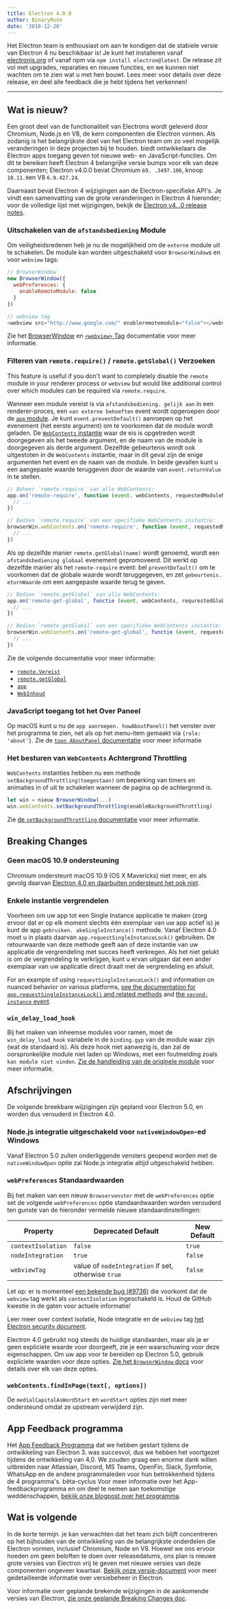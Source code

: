 ```yaml
---
title: Electron 4.0.0
author: BinaryMuse
date: '2018-12-20'
---
```


Het Electron team is enthousiast om aan te kondigen dat de stabiele versie van Electron 4 nu beschikbaar is! Je kunt het installeren vanaf [electronjs.org](https://electronjs.org/) of vanaf npm via `npm install electron@latest`. De release zit vol met upgrades, reparaties en nieuwe functies, en we kunnen niet wachten om te zien wat u met hen bouwt. Lees meer voor details over deze release, en deel alle feedback die je hebt tijdens het verkennen!

---

## Wat is nieuw?

Een groot deel van de functionaliteit van Electrons wordt geleverd door Chromium, Node.js en V8, de kern componenten die Electron vormen. Als zodanig is het belangrijkste doel van het Electron team om zo veel mogelijk veranderingen in deze projecten bij te houden. biedt ontwikkelaars die Electron apps toegang geven tot nieuwe web- en JavaScript-functies. Om dit te bereiken heeft Electron 4 belangrijke versie bumps voor elk van deze componenten; Electron v4.0.0 bevat Chromium `69. .3497.106`, knoop `10.11.0`en V8 `6.9.427.24`.

Daarnaast bevat Electron 4 wijzigingen aan de Electron-specifieke API's. Je vindt een samenvatting van de grote veranderingen in Electron 4 hieronder; voor de volledige lijst met wijzigingen, bekijk de [Electron v4. .0 release notes](https://github.com/electron/electron/releases/tag/v4.0.0).

### Uitschakelen van de `afstandsbediening` Module

Om veiligheidsredenen heb je nu de mogelijkheid om de `externe` module uit te schakelen. De module kan worden uitgeschakeld voor `BrowserWindow`s en voor `webview` tags:

```javascript
// BrowserWindow
new BrowserWindow({
  webPreferences: {
    enableRemoteModule: false
  }
})

// webview tag
<webview src="http://www.google.com/" enableremotemodule="false"></webview>
```

Zie het [BrowserWindow](https://electronjs.org/docs/api/browser-window) en [`<webview>` Tag](https://electronjs.org/docs/api/webview-tag) documentatie voor meer informatie.

### Filteren van `remote.require()` / `remote.getGlobal()` Verzoeken

This feature is useful if you don't want to completely disable the `remote` module in your renderer process or `webview` but would like additional control over which modules can be required via `remote.require`.

Wanneer een module vereist is via `afstandsbediening. gelijk aan` in een renderer-proces, een `van externe behoeften` event wordt opgeroepen door de [`app` module](https://electronjs.org/docs/api/app). Je kunt `event.preventDefault()` aanroepen op het evenement (het eerste argument) om te voorkomen dat de module wordt geladen. De [`WebContents` instantie](https://electronjs.org/docs/api/web-contents) waar de eis is opgetreden wordt doorgegeven als het tweede argument, en de naam van de module is doorgegeven als derde argument. Dezelfde gebeurtenis wordt ook uitgestoten in de `WebContents` instantie, maar in dit geval zijn de enige argumenten het event en de naam van de module. In beide gevallen kunt u een aangepaste waarde teruggeven door de waarde van `event.returnValue` in te stellen.

```javascript
// Beheer `remote.require` van alle WebContents:
app.on('remote-require', function (event, webContents, requestedModuleName) {
  // ...
})

// Bedien `remote.require` van een specifieke WebContents instantie:
browserWin.webContents.on('remote-require', function (event, requestedModuleName) {
  // ...
})
```

Als op dezelfde manier `remote.getGlobal(name)` wordt genoemd, wordt een `afstandsbediening globaal` evenement gepromoveerd. Dit werkt op dezelfde manier als het `remote-require` event: bel `preventDefault()` om te voorkomen dat de globale waarde wordt teruggegeven, en zet `gebeurtenis. eturnWaarde` om een aangepaste waarde terug te geven.

```javascript
// Bedien `remote.getGlobal` van alle WebContents:
app.on('remote-get-global', functie (event, webContents, requrestedGlobalName) {
  // ...
})

// Bedien `remote.getGlobal` van een specifieke WebContents instantie:
browserWin.webContents.on('remote-get-global', functie (event, requestedGlobalName) {
  // ...
})
```

Zie de volgende documentatie voor meer informatie:

* [`remote.Vereist`](https://electronjs.org/docs/api/remote#remoterequiremodule)
* [`remote.getGlobal`](https://electronjs.org/docs/api/remote#remotegetglobalname)
* [`app`](https://electronjs.org/docs/api/app)
* [`WebInhoud`](https://electronjs.org/docs/api/web-contents)

### JavaScript toegang tot het Over Paneel

Op macOS kunt u nu de `app aanroepen. howAboutPanel()` het venster over het programma te zien, net als op het menu-item gemaakt via `{role: 'about'}`. Zie de [`toon AboutPanel` documentatie](https://electronjs.org/docs/api/app?query=show#appshowaboutpanel-macos) voor meer informatie

### Het besturen van `WebContents` Achtergrond Throttling

`WebContents` instanties hebben nu een methode `setBackgroundThrottling(toegestaan)` om beperking van timers en animaties in of uit te schakelen wanneer de pagina op de achtergrond is.

```javascript
let win = nieuw BrowserWindow(...)
win.webContents.setBackgroundThrottling(enableBackgroundThrottling)
```

Zie [de `setBackgroundThrottling` documentatie](https://electronjs.org/docs/api/web-contents#contentssetbackgroundthrottlingallowed) voor meer informatie.

## Breaking Changes

### Geen macOS 10.9 ondersteuning

Chromium ondersteunt macOS 10.9 (OS X Mavericks) niet meer, en als gevolg daarvan [Electron 4.0 en daarbuiten ondersteunt het ook niet](https://github.com/electron/electron/pull/15357).

### Enkele instantie vergrendelen

Voorheen om uw app tot een Single Instance applicatie te maken (zorg ervoor dat er op elk moment slechts één exemplaar van uw app actief is) je kunt de app `gebruiken. akeSingleInstance()` methode. Vanaf Electron 4.0 moet u in plaats daarvan `app.requestSingleInstanceLock()` gebruiken. De retourwaarde van deze methode geeft aan of deze instantie van uw applicatie de vergrendeling met succes heeft verkregen. Als het niet gelukt is om de vergrendeling te verkrijgen, kunt u ervan uitgaan dat een ander exemplaar van uw applicatie direct draait met de vergrendeling en afsluit.

For an example of using `requestSingleInstanceLock()` and information on nuanced behavior on various platforms, [see the documentation for `app.requestSingleInstanceLock()` and related methods](https://electronjs.org/docs/api/app#apprequestsingleinstancelock) and [the `second-instance` event](https://electronjs.org/docs/api/app#event-second-instance).

### `win_delay_load_hook`

Bij het maken van inheemse modules voor ramen, moet de `win_delay_load_hook` variabele in de `binding.gyp` van de module waar zijn (wat de standaard is). Als deze hook niet aanwezig is, dan zal de oorspronkelijke module niet laden op Windows, met een foutmelding zoals `kan module niet vinden`. [Zie de handleiding van de originele module](https://electronjs.org/docs/tutorial/using-native-node-modules#a-note-about-win_delay_load_hook) voor meer informatie.

## Afschrijvingen

De volgende breekbare wijzigingen zijn gepland voor Electron 5.0, en worden dus verouderd in Electron 4.0.

### Node.js integratie uitgeschakeld voor `nativeWindowOpen`-ed Windows

Vanaf Electron 5.0 zullen onderliggende vensters geopend worden met de `nativeWindowOpen` optie zal Node.js integratie altijd uitgeschakeld hebben.

### `webPreferences` Standaardwaarden

Bij het maken van een nieuw `Browservenster` met de `webPreferences` optie set de volgende `webPreferences` optie standaardwaarden worden verouderd ten gunste van de hieronder vermelde nieuwe standaardinstellingen:

<div class="table table-ruled table-full-width">

| Property | Deprecated Default | New Default |
|----------|--------------------|-------------|
| `contextIsolation` | `false` | `true` |
| `nodeIntegration` | `true` | `false` |
| `webviewTag` | value of `nodeIntegration` if set, otherwise `true` | `false` |

</div>

Let op: er is momenteel [een bekende bug (#9736)](https://github.com/electron/electron/issues/9736) die voorkomt dat de `webview` tag werkt als `contextIsolation` ingeschakeld is. Houd de GitHub kwestie in de gaten voor actuele informatie!

Leer meer over context isolatie, Node integratie en de `webview` tag [het Electron security document](https://electronjs.org/docs/tutorial/security).

Electron 4.0 gebruikt nog steeds de huidige standaarden, maar als je er geen expliciete waarde voor doorgeeft, zie je een waarschuwing voor deze eigenschappen. Om uw app voor te bereiden op Electron 5.0, gebruik expliciete waarden voor deze opties. [Zie het `BrowserWindow` docs](https://electronjs.org/docs/api/browser-window#new-browserwindowoptions) voor details over elk van deze opties.

### `webContents.findInPage(text[, options])`

De `medialCapitalAsWordStart` en `wordStart` opties zijn niet meer ondersteund omdat ze upstream verwijderd zijn.

## App Feedback programma

Het [App Feedback Programma](https://electronjs.org/blog/app-feedback-program) dat we hebben gestart tijdens de ontwikkeling van Electron 3. was succesvol, dus we hebben het voortgezet tijdens de ontwikkeling van 4,0. We zouden graag een enorme dank willen uitbreiden naar Atlassian, Discord, MS Teams, OpenFin, Slack, Symfonie, WhatsApp en de andere programmaleden voor hun betrokkenheid tijdens de 4 programma's. bèta-cyclus Voor meer informatie over het App-feedbackprogramma en om deel te nemen aan toekomstige weddenschappen, [bekijk onze blogpost over het programma](https://electronjs.org/blog/app-feedback-program).

## Wat is volgende

In de korte termijn. je kan verwachten dat het team zich blijft concentreren op het bijhouden van de ontwikkeling van de belangrijkste onderdelen die Electron vormen, inclusief Chromium, Node en V8. Hoewel we ons ervoor hoeden om geen beloften te doen over releasedatums, ons plan is nieuwe grote versies van Electron vrij te geven met nieuwe versies van deze componenten ongeveer kwartaal. [Bekijk onze versie-document](https://electronjs.org/docs/tutorial/electron-versioning) voor meer gedetailleerde informatie over versiebeheer in Electron.

Voor informatie over geplande brekende wijzigingen in de aankomende versies van Electron, [zie onze geplande Breaking Changes doc](https://github.com/electron/electron/blob/master/docs/api/breaking-changes.md).
